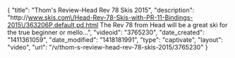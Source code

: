 {
    "title": "Thom's Review-Head Rev 78 Skis 2015",
    "description": "http:\/\/www.skis.com\/Head-Rev-78-Skis-with-PR-11-Bindings-2015\/363206P,default,pd.html The Rev 78 from Head will be a great ski for the true beginner or mello...",
    "videoid": "3765230",
    "date_created": "1411361059",
    "date_modified": "1418181991",
    "type": "captivate",
    "layout": "video",
    "url": "\/v\/thom-s-review-head-rev-78-skis-2015\/3765230"
}